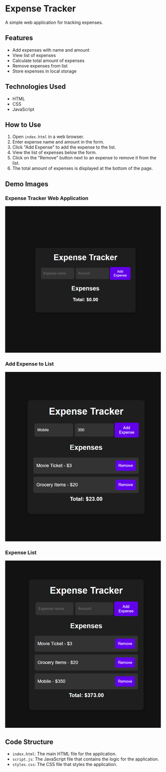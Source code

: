 # Expense Tracker

A simple web application for tracking expenses.

## Features

- Add expenses with name and amount
- View list of expenses
- Calculate total amount of expenses
- Remove expenses from list
- Store expenses in local storage

## Technologies Used

- HTML
- CSS
- JavaScript

## How to Use

1. Open `index.html` in a web browser.
2. Enter expense name and amount in the form.
3. Click "Add Expense" to add the expense to the list.
4. View the list of expenses below the form.
5. Click on the "Remove" button next to an expense to remove it from the list.
6. The total amount of expenses is displayed at the bottom of the page.

## Demo Images

### Expense Tracker Web Application

![Expense Tracker Web Application](/demo_img/1.png)

### Add Expense to List

![Add Expense to List](/demo_img/2.png)

### Expense List

![Expense List](/demo_img/3.png)

## Code Structure

- `index.html`: The main HTML file for the application.
- `script.js`: The JavaScript file that contains the logic for the application.
- `styles.css`: The CSS file that styles the application.
